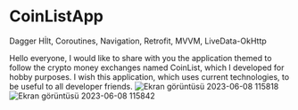 # CoinListApp
Dagger Hİlt, Coroutines, Navigation, Retrofit, MVVM, LiveData-OkHttp



Hello everyone, I would like to share with you the application themed to follow the crypto money exchanges named CoinList, which I developed for hobby purposes. I wish this application, which uses current technologies, to be useful to all developer friends.
![Ekran görüntüsü 2023-06-08 115818](https://github.com/yusufcancakmak/CoinListApp/assets/82119806/e769d3dc-15d7-4780-a0f8-1d84b6e07805)
![Ekran görüntüsü 2023-06-08 115842](https://github.com/yusufcancakmak/CoinListApp/assets/82119806/15978378-df19-416f-b4c3-0165955ab8ce)
